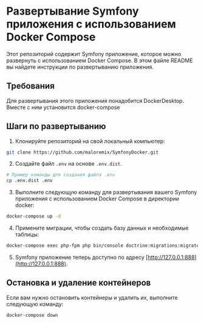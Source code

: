 # Развертывание Symfony приложения с использованием Docker Compose

Этот репозиторий содержит Symfony приложение, которое можно развернуть с использованием Docker Compose. В этом файле README вы найдете инструкции по развертыванию приложения.

## Требования

Для развертывания этого приложения понадобится DockerDesktop. Вместе с ним установится docker-compose

## Шаги по развертыванию

1. Клонируйте репозиторий на свой локальный компьютер:

```bash
git clone https://github.com/maloremix/SymfonyDocker.git
```

2. Создайте файл `.env` на основе `.env.dist`.
```bash
# Пример команды для создания файла .env
cp .env.dist .env
```

3. Выполните следующую команду для развертывания вашего Symfony приложения с использованием Docker Compose в директории docker:

```bash
docker-compose up -d
```

4. Примените миграции, чтобы создать базу данных и необходимые таблицы:

```bash
docker-compose exec php-fpm php bin/console doctrine:migrations:migrate
```

5. Symfony приложение теперь доступно по адресу [http://127.0.0.1:888](http://127.0.0.1:888).

## Остановка и удаление контейнеров

Если вам нужно остановить контейнеры и удалить их, выполните следующую команду:

```bash
docker-compose down
```
